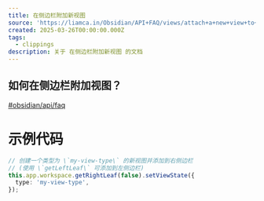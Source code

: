 ```yaml
---
title: 在侧边栏附加新视图
source: 'https://liamca.in/Obsidian/API+FAQ/views/attach+a+new+view+to+the+sidebar'
created: 2025-03-26T00:00:00.000Z
tags:
  - clippings
description: 关于 在侧边栏附加新视图 的文档
---
```


## 如何在侧边栏附加视图？

[#obsidian/api/faq](https://liamca.in/Obsidian/API+FAQ/views/#obsidian/api/faq)

# 示例代码

```ts
// 创建一个类型为 \`my-view-type\` 的新视图并添加到右侧边栏
// (使用 \`getLeftLeaf\` 可添加到左侧边栏)
this.app.workspace.getRightLeaf(false).setViewState({
  type: 'my-view-type',
});
```
